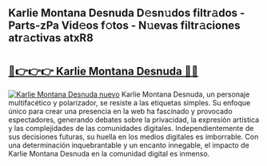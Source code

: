 ## Karlie Montana Desnuda D𝚎sn𝚞dos filtr𝚊dos - Parts-zPa Vid𝚎os f𝚘tos - N𝚞evas filtr𝚊ciones atr𝚊ctivas atxR8

# <h2><a href="http://mbbyuhc.tromn.icu/?c=Karlie+Montana+Desnuda">🔗👉👉👉 Karlie Montana Desnuda 🔗🔗</a></h2>

[![Karlie Montana Desnuda nuevo](https://i.imgur.com/pEAQMta.gif)](http://mbbyuhc.tromn.icu/?c=Karlie+Montana+Desnuda)
Karlie Montana Desnuda, un personaje multifacético y polarizador, se resiste a las etiquetas simples. Su enfoque único para crear una presencia en la web ha fascinado y provocado espectadores, generando debates sobre la privacidad, la expresión artística y las complejidades de las comunidades digitales. Independientemente de sus decisiones futuras, su huella en los medios digitales es imborrable. Con una determinación inquebrantable y un encanto innegable, el impacto de Karlie Montana Desnuda en la comunidad digital es inmenso.
